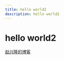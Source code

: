 ```yaml
---
title: hello world2
description: hello world2
---
```


# hello world2
[赵兴隆的博客](http://zhaoxinglong.com/)